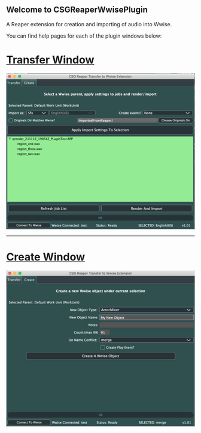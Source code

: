 ## Welcome to CSGReaperWwisePlugin
A Reaper extension for creation and importing of audio into Wwise.

You can find help pages for each of the plugin windows below:

# [Transfer Window](docs/pages/transferhelp.md)
![Transfer Window](docs/images/PluginWindowMain.png)
****
# [Create Window](docs/pages/createhelp.md)
![Create Window](docs/images/PluginWindowCreate.png)
